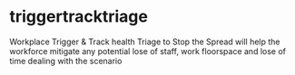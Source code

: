 # triggertracktriage
Workplace Trigger &amp; Track health Triage to Stop the Spread will help the workforce mitigate any potential lose of staff, work floorspace and lose of time dealing with the scenario
